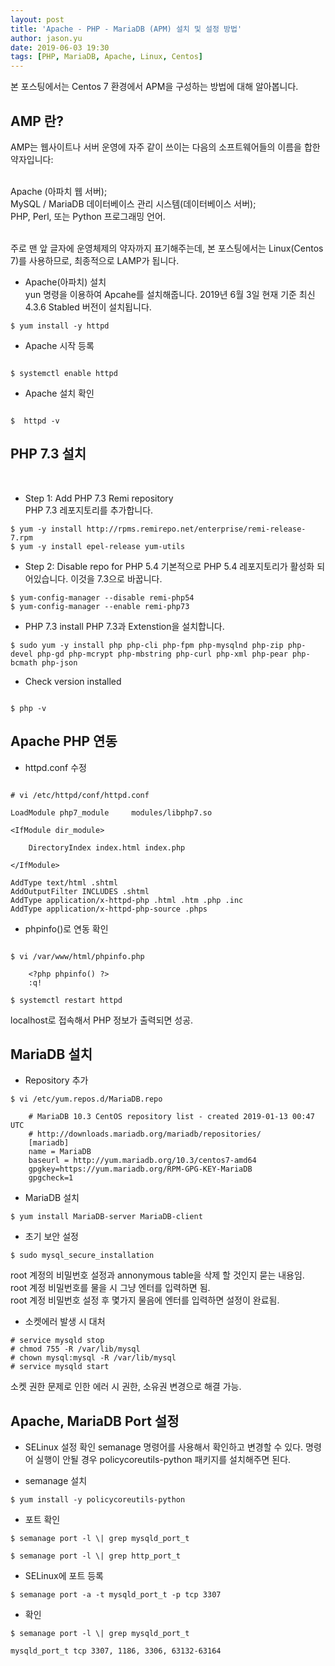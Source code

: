 ```yaml
---
layout: post
title: 'Apache - PHP - MariaDB (APM) 설치 및 설정 방법'
author: jason.yu
date: 2019-06-03 19:30
tags: [PHP, MariaDB, Apache, Linux, Centos]
---
```


본 포스팅에서는 Centos 7 환경에서 APM을 구성하는 방법에 대해 알아봅니다.

AMP 란?
-----------
AMP는 웹사이트나 서버 운영에 자주 같이 쓰이는 다음의 소프트웨어들의 이름을 합한 약자입니다:<br><br>

Apache (아파치 웹 서버);<br>
MySQL / MariaDB 데이터베이스 관리 시스템(데이터베이스 서버);<br>
PHP, Perl, 또는 Python 프로그래밍 언어.<br><br>

주로 맨 앞 글자에 운영체제의 약자까지 표기해주는데, 본 포스팅에서는 Linux(Centos 7)를 사용하므로, 최종적으로 LAMP가 됩니다.


- Apache(아파치) 설치<br>
yun 명령을 이용하여 Apcahe를 설치해줍니다. 2019년 6월 3일 현재 기준 최신 4.3.6 Stabled 버전이 설치됩니다.

```
$ yum install -y httpd

```

- Apache 시작 등록

```

$ systemctl enable httpd

```
- Apache 설치 확인

```

$  httpd -v

```


PHP 7.3 설치
----------

 <br>

- Step 1: Add PHP 7.3 Remi repository <br>
PHP 7.3 레포지토리를 추가합니다.

```
$ yum -y install http://rpms.remirepo.net/enterprise/remi-release-7.rpm 
$ yum -y install epel-release yum-utils

```


- Step 2: Disable repo for PHP 5.4
기본적으로 PHP 5.4 레포지토리가 활성화 되어있습니다. 이것을 7.3으로 바꿉니다.
```
$ yum-config-manager --disable remi-php54
$ yum-config-manager --enable remi-php73
```


- PHP 7.3 install
PHP 7.3과 Extenstion을 설치합니다.

```
$ sudo yum -y install php php-cli php-fpm php-mysqlnd php-zip php-devel php-gd php-mcrypt php-mbstring php-curl php-xml php-pear php-bcmath php-json
```

- Check version installed

```

$ php -v

```


Apache PHP 연동
----------

- httpd.conf 수정

```

# vi /etc/httpd/conf/httpd.conf

LoadModule php7_module     modules/libphp7.so

<IfModule dir_module>

    DirectoryIndex index.html index.php

</IfModule>

AddType text/html .shtml
AddOutputFilter INCLUDES .shtml
AddType application/x-httpd-php .html .htm .php .inc
AddType application/x-httpd-php-source .phps

```

- phpinfo()로 연동 확인

```

$ vi /var/www/html/phpinfo.php

    <?php phpinfo() ?>
    :q!

$ systemctl restart httpd

```
localhost로 접속해서 PHP 정보가 출력되면 성공.


MariaDB 설치
----------

- Repository 추가

```
$ vi /etc/yum.repos.d/MariaDB.repo

    # MariaDB 10.3 CentOS repository list - created 2019-01-13 00:47 UTC
    # http://downloads.mariadb.org/mariadb/repositories/
    [mariadb]
    name = MariaDB
    baseurl = http://yum.mariadb.org/10.3/centos7-amd64
    gpgkey=https://yum.mariadb.org/RPM-GPG-KEY-MariaDB
    gpgcheck=1

```

- MariaDB 설치

```
$ yum install MariaDB-server MariaDB-client
```

- 초기 보안 설정

```
$ sudo mysql_secure_installation
```
root 계정의 비밀번호 설정과 annonymous table을 삭제 할 것인지 묻는 내용임.<br>
root 계정 비밀번호를 물을 시 그냥 엔터를 입력하면 됨.<br>
root 계정 비밀번호 설정 후 몇가지 물음에 엔터를 입력하면 설정이 완료됨.<br>

- 소켓에러 발생 시 대처

```
# service mysqld stop
# chmod 755 -R /var/lib/mysql
# chown mysql:mysql -R /var/lib/mysql
# service mysqld start
```

소켓 권한 문제로 인한 에러 시 권한, 소유권 변경으로 해결 가능.

Apache, MariaDB Port 설정
----------

- SELinux 설정 확인
semanage 명령어를 사용해서 확인하고 변경할 수 있다.
명령어 실행이 안될 경우 policycoreutils-python 패키지를 설치해주면 된다.

- semanage 설치
```
$ yum install -y policycoreutils-python
```


- 포트 확인
```
$ semanage port -l \| grep mysqld_port_t

$ semanage port -l \| grep http_port_t

```

- SELinux에 포트 등록
```
$ semanage port -a -t mysqld_port_t -p tcp 3307

```
- 확인
```
$ semanage port -l \| grep mysqld_port_t

mysqld_port_t tcp 3307, 1186, 3306, 63132-63164
```

